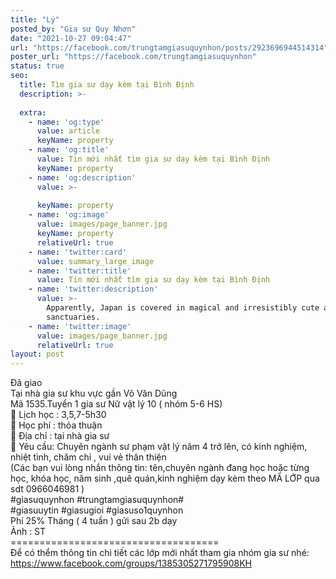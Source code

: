 ```yaml
---
title: "Lý"
posted_by: "Gia sư Quy Nhơn"
date: "2021-10-27 09:04:47"
url: "https://facebook.com/trungtamgiasuquynhon/posts/2923696944514314"
poster_url: "https://facebook.com/trungtamgiasuquynhon"
status: true
seo:
  title: Tìm gia sư dạy kèm tại Bình Định
  description: >-
    
  extra:
    - name: 'og:type'
      value: article
      keyName: property
    - name: 'og:title'
      value: Tin mới nhất tìm gia sư dạy kèm tại Bình Định
      keyName: property
    - name: 'og:description'
      value: >-
        
      keyName: property
    - name: 'og:image'
      value: images/page_banner.jpg
      keyName: property
      relativeUrl: true
    - name: 'twitter:card'
      value: summary_large_image
    - name: 'twitter:title'
      value: Tin mới nhất tìm gia sư dạy kèm tại Bình Định
    - name: 'twitter:description'
      value: >-
        Apparently, Japan is covered in magical and irresistibly cute animal
        sanctuaries.
    - name: 'twitter:image'
      value: images/page_banner.jpg
      relativeUrl: true
layout: post
---
```

Đã giao<br>Tại nhà gia sư khu vực gần Võ Văn Dũng<br>Mã 1535.Tuyển 1 gia sư Nữ vật lý 10 ( nhóm 5-6 HS)<br>🧐 Lịch học : 3,5,7-5h30<br>🧐 Học phí : thỏa thuận<br>🧐 Địa chỉ : tại nhà gia sư<br>🧐 Yêu cầu: Chuyên ngành sư phạm vật lý năm 4 trở lên, có kinh nghiệm, nhiệt tình, chăm chỉ , vui vẻ thân thiện<br>(Các bạn vui lòng nhắn thông tin: tên,chuyên ngành đang học hoặc từng học, khóa học, năm sinh ,quê quán,kinh nghiệm dạy kèm theo MÃ LỚP qua sdt 0966046981 )<br>#giasuquynhon #trungtamgiasuquynhon#<br>#giasuuytin #giasugioi #giasuso1quynhon<br>Phí 25% Tháng ( 4 tuần ) gửi sau 2b dạy<br>Ảnh : ST<br>====================================<br>Để có thểm thông tin chi tiết các lớp mới nhất tham gia nhóm gia sư nhé: https://www.facebook.com/groups/1385305271795908KH
